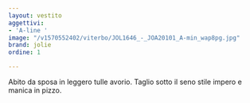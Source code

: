 ```yaml
---
layout: vestito
aggettivi:
- 'A-line '
image: "/v1570552402/viterbo/JOL1646_-_JOA20101_A-min_wap8pg.jpg"
brand: jolie
ordine: 1

---
```

Abito da sposa in leggero tulle avorio. Taglio sotto il seno stile impero e manica in pizzo.